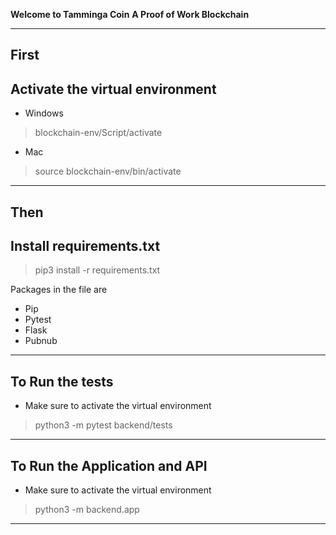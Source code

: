 **Welcome to Tamminga Coin**
**A Proof of Work Blockchain**

----
First
----
**Activate the virtual environment**
----
- Windows
> blockchain-env/Script/activate

- Mac
> source blockchain-env/bin/activate

----
Then
----
**Install requirements.txt**
----
> pip3 install -r requirements.txt

Packages in the file are
- Pip
- Pytest
- Flask
- Pubnub

----
**To Run the tests**
----

- Make sure to activate the virtual environment

>python3 -m pytest backend/tests

----
**To Run the Application and API**
----

- Make sure to activate the virtual environment

>python3 -m backend.app

----
